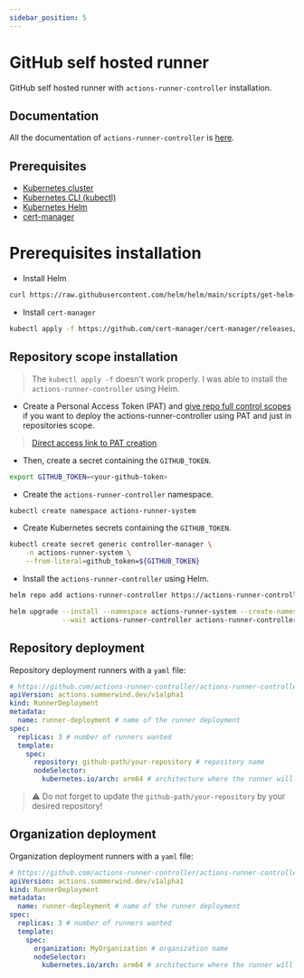```yaml
---
sidebar_position: 5
---
```


# GitHub self hosted runner

GitHub self hosted runner with `actions-runner-controller` installation.

## Documentation

All the documentation of `actions-runner-controller` is [here](https://github.com/actions-runner-controller/actions-runner-controller).

## Prerequisites

- [Kubernetes cluster](https://kubernetes.io)
- [Kubernetes CLI (kubectl)](https://kubernetes.io/docs/reference/kubectl/overview/)
- [Kubernetes Helm](https://helm.sh/)
- [cert-manager](https://cert-manager.io/)

# Prerequisites installation

<!-- - Open port and connections with `iptables` (needed by `cert-manager`)

```sh
sudo iptables --insert INPUT --source 0.0.0.0/0 --jump ACCEPT && \
sudo iptables --insert INPUT --destination 0.0.0.0/0 --jump ACCEPT && \
sudo iptables --insert FORWARD --source 0.0.0.0/0 --jump ACCEPT && \
sudo iptables --insert FORWARD --destination 0.0.0.0/0 --jump ACCEPT && \
sudo iptables --insert OUTPUT --source 0.0.0.0/0 --jump ACCEPT && \
sudo iptables --insert OUTPUT --destination 0.0.0.0/0 --jump ACCEPT
``` -->

- Install Helm

```sh
curl https://raw.githubusercontent.com/helm/helm/main/scripts/get-helm-3 | bash
```

- Install `cert-manager`

```sh
kubectl apply -f https://github.com/cert-manager/cert-manager/releases/download/v1.9.1/cert-manager.yaml
```

## Repository scope installation

> The `kubectl apply -f` doesn't work properly. I was able to install the `actions-runner-controller` using Helm.

- Create a Personal Access Token (PAT) and [give repo full control scopes](https://github.com/actions-runner-controller/actions-runner-controller#deploying-using-pat-authentication) if you want to deploy the actions-runner-controller using PAT and just in repositories scope.

> [Direct access link to PAT creation](https://github.com/settings/tokens/new).

- Then, create a secret containing the `GITHUB_TOKEN`.

```sh
export GITHUB_TOKEN=<your-github-token>
```

- Create the `actions-runner-controller` namespace.

```sh
kubectl create namespace actions-runner-system
```

- Create Kubernetes secrets containing the `GITHUB_TOKEN`.

```sh
kubectl create secret generic controller-manager \
    -n actions-runner-system \
    --from-literal=github_token=${GITHUB_TOKEN}
```

- Install the `actions-runner-controller` using Helm.

```sh
helm repo add actions-runner-controller https://actions-runner-controller.github.io/actions-runner-controller
```

```sh
helm upgrade --install --namespace actions-runner-system --create-namespace \
             --wait actions-runner-controller actions-runner-controller/actions-runner-controller
```

## Repository deployment

Repository deployment runners with a `yaml` file:

```yaml title="repository-runner-deploy.yaml"
# https://github.com/actions-runner-controller/actions-runner-controller#runnerdeployments
apiVersion: actions.summerwind.dev/v1alpha1
kind: RunnerDeployment
metadata:
  name: runner-deployment # name of the runner deployment
spec:
  replicas: 3 # number of runners wanted
  template:
    spec:
      repository: github-path/your-repository # repository name
      nodeSelector:
        kubernetes.io/arch: arm64 # architecture where the runner will be deployed
```

> ⚠️ Do not forget to update the `github-path/your-repository` by your desired repository!

## Organization deployment

Organization deployment runners with a `yaml` file:

```yaml title="organization-runner-deploy.yaml"
# https://github.com/actions-runner-controller/actions-runner-controller#runnerdeployments
apiVersion: actions.summerwind.dev/v1alpha1
kind: RunnerDeployment
metadata:
  name: runner-deployment # name of the runner deployment
spec:
  replicas: 3 # number of runners wanted
  template:
    spec:
      organization: MyOrganization # organization name
      nodeSelector:
        kubernetes.io/arch: arm64 # architecture where the runner will be deployed
```
